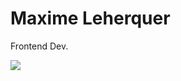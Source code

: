 # Maxime Leherquer
Frontend Dev.

<a href="https://maax.dev" target="_blank">
  <img src="https://img.shields.io/badge/maax.dev-5F9FF6?style=for-the-badge&logo=About.me&logoColor=white" />
</a>
